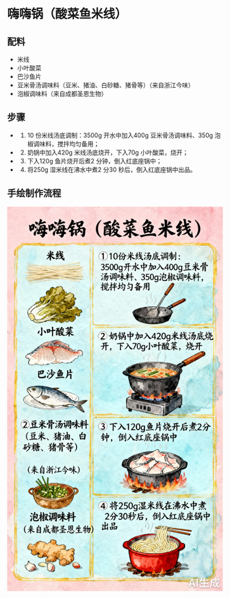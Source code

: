# 嗨嗨锅（酸菜鱼米线）

## 配料

- 米线
- 小叶酸菜
- 巴沙鱼片
- 豆米骨汤调味料（豆米、猪油、白砂糖、猪骨等）（来自浙江今味）
- 泡椒调味料（来自成都圣恩生物）

## 步骤

-  1. 10 份米线汤底调制：3500g 开水中加入400g 豆米骨汤调味料、350g 泡椒调味料，搅拌均匀备用；
-  2. 奶锅中加入420g 米线汤底烧开，下入70g 小叶酸菜，烧开；
-  3. 下入120g 鱼片烧开后煮2 分钟，倒入红底座锅中；
-  4. 将250g 湿米线在沸水中煮2 分30 秒后，倒入红底座锅中出品。

## 手绘制作流程

![手绘制作流程](../images/煮锅/嗨嗨锅（酸菜鱼米线）.jpg)

